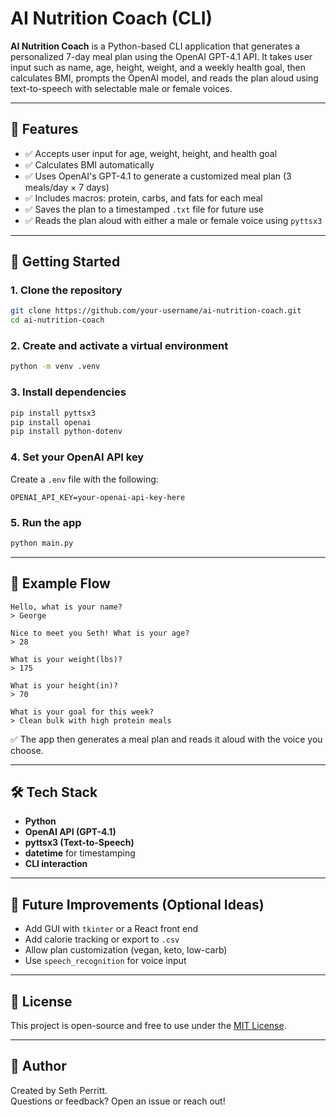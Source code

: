 # AI Nutrition Coach (CLI)

**AI Nutrition Coach** is a Python-based CLI application that generates a personalized 7-day meal plan using the OpenAI GPT-4.1 API. It takes user input such as name, age, height, weight, and a weekly health goal, then calculates BMI, prompts the OpenAI model, and reads the plan aloud using text-to-speech with selectable male or female voices.

---

## 🧠 Features

- ✅ Accepts user input for age, weight, height, and health goal
- ✅ Calculates BMI automatically
- ✅ Uses OpenAI's GPT-4.1 to generate a customized meal plan (3 meals/day × 7 days)
- ✅ Includes macros: protein, carbs, and fats for each meal
- ✅ Saves the plan to a timestamped `.txt` file for future use
- ✅ Reads the plan aloud with either a male or female voice using `pyttsx3`

---

## 🚀 Getting Started

### 1. Clone the repository

```bash
git clone https://github.com/your-username/ai-nutrition-coach.git
cd ai-nutrition-coach
```

### 2. Create and activate a virtual environment

```bash
python -m venv .venv
```

### 3. Install dependencies

```bash
pip install pyttsx3
pip install openai
pip install python-dotenv
```

### 4. Set your OpenAI API key

Create a `.env` file with the following:

```
OPENAI_API_KEY=your-openai-api-key-here
```

### 5. Run the app

```bash
python main.py
```

---

## 📸 Example Flow

```text
Hello, what is your name?
> George

Nice to meet you Seth! What is your age?
> 28

What is your weight(lbs)?
> 175

What is your height(in)?
> 70

What is your goal for this week?
> Clean bulk with high protein meals
```

✅ The app then generates a meal plan and reads it aloud with the voice you choose.

---

## 🛠 Tech Stack

- **Python**
- **OpenAI API (GPT-4.1)**
- **pyttsx3 (Text-to-Speech)**
- **datetime** for timestamping
- **CLI interaction**

---

## 🧩 Future Improvements (Optional Ideas)

- Add GUI with `tkinter` or a React front end
- Add calorie tracking or export to `.csv`
- Allow plan customization (vegan, keto, low-carb)
- Use `speech_recognition` for voice input

---

## 📄 License

This project is open-source and free to use under the [MIT License](LICENSE).

---

## 🙌 Author

Created by Seth Perritt.  
Questions or feedback? Open an issue or reach out!
